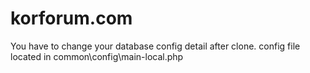# korforum.com

You have to change your database config detail after clone. config file located in common\config\main-local.php